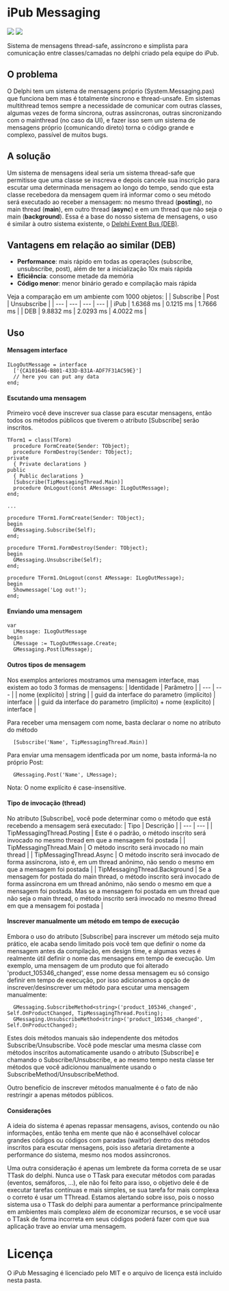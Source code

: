 # iPub Messaging
<a href="https://www.embarcadero.com/products/delphi" title=""><img src="https://img.shields.io/static/v1?label=Delphi%20Supported%20Versions&message=XE7%2B&color=blueviolet&style=for-the-badge"></a> <a href="http://docwiki.embarcadero.com/PlatformStatus/en/Main_Page" title=""><img src="https://img.shields.io/static/v1?label=Supported%20platforms&message=Full%20Cross-Platform&color=blue&style=for-the-badge"></a>

Sistema de mensagens thread-safe, assíncrono e simplista para comunicação entre classes/camadas no delphi criado pela equipe do iPub.

## O problema
  O Delphi tem um sistema de mensagens próprio (System.Messaging.pas) que funciona bem mas é totalmente síncrono e thread-unsafe. Em sistemas multithread temos sempre a necessidade de comunicar com outras classes, algumas vezes de forma síncrona, outras assíncronas, outras sincronizando com o mainthread (no caso da UI), e fazer isso sem um sistema de mensagens próprio (comunicando direto) torna o código grande e complexo, passível de muitos bugs.

## A solução
  Um sistema de mensagens ideal seria um sistema thread-safe que permitisse que uma classe se inscreva e depois cancele sua inscrição para escutar uma determinada mensagem ao longo do tempo, sendo que esta classe recebedora da mensagem quem irá informar como o seu método será executado ao receber a mensagem: no mesmo thread (**posting**), no main thread (**main**), em outro thread (**async**) e em um thread que não seja o main (**background**). Essa é a base do nosso sistema de mensagens, o uso é similar à outro sistema existente, o [Delphi Event Bus (DEB)](https://github.com/spinettaro/delphi-event-bus).

## Vantagens em relação ao similar (DEB)
 - **Performance**: mais rápido em todas as operações (subscribe, unsubscribe, post), além de ter a inicialização 10x mais rápida
 - **Eficiência**: consome metade da memória
 - **Código menor**: menor binário gerado e compilação mais rápida
 
 Veja a comparação em um ambiente com 1000 objetos:
|  | Subscribe | Post | Unsubscribe |
| --- | --- | --- | --- |
| iPub | 1.6368 ms | 0.1215 ms | 1.7666 ms |
| DEB | 9.8832 ms | 2.0293 ms | 4.0022 ms |

## Uso
  #### Mensagem interface
  
  ```delphi
  ILogOutMessage = interface
    ['{CA101646-B801-433D-B31A-ADF7F31AC59E}']
    // here you can put any data
  end;
  ```
    
  #### Escutando uma mensagem
  Primeiro você deve inscrever sua classe para escutar mensagens, então todos os métodos públicos que tiverem o atributo [Subscribe] serão inscritos.
  ```delphi
  TForm1 = class(TForm)
    procedure FormCreate(Sender: TObject);
    procedure FormDestroy(Sender: TObject);
  private
    { Private declarations }
  public
    { Public declarations }
    [Subscribe(TipMessagingThread.Main)]
    procedure OnLogout(const AMessage: ILogOutMessage);
  end;
  
  ...
  
  procedure TForm1.FormCreate(Sender: TObject);
  begin
    GMessaging.Subscribe(Self);
  end;

  procedure TForm1.FormDestroy(Sender: TObject);
  begin
    GMessaging.Unsubscribe(Self);
  end;

  procedure TForm1.OnLogout(const AMessage: ILogOutMessage);
  begin
    Showmessage('Log out!');
  end;
  ```
  
  #### Enviando uma mensagem
  ```delphi  
  var
    LMessage: ILogOutMessage
  begin
    LMessage := TLogOutMessage.Create;
    GMessaging.Post(LMessage);
  ```
  
  #### Outros tipos de mensagem
  Nos exemplos anteriores mostramos uma mensagem interface, mas existem ao todo 3 formas de mensagens: 
  | Identidade | Parâmetro |
  | --- | --- |
  | nome (explícito) | string |
  | guid da interface do parametro (implícito) | interface |
  | guid da interface do parametro (implícito) + nome (explícito) | interface |

  Para receber uma mensagem com nome, basta declarar o nome no atributo do método
  ```delphi  
    [Subscribe('Name', TipMessagingThread.Main)]
  ```
  Para enviar uma mensagem identficada por um nome, basta informá-la no próprio Post:
  ```delphi  
    GMessaging.Post('Name', LMessage);
  ```
  Nota: O nome explícito é case-insensitive.

  #### Tipo de invocação (thread)
  No atributo [Subscribe], você pode determinar como o método que está recebendo a mensagem será executado:
  | Tipo | Descrição |
  | --- | --- |
  | TipMessagingThread.Posting | Este é o padrão, o método inscrito será invocado no mesmo thread em que a mensagem foi postada |
  | TipMessagingThread.Main | O método inscrito será invocado no main thread |
  | TipMessagingThread.Async | O método inscrito será invocado de forma assíncrona, isto é, em um thread anônimo, não sendo o mesmo em que a mensagem foi postada |
  | TipMessagingThread.Background | Se a mensagem for postada do main thread, o método inscrito será invocado de forma assíncrona em um thread anônimo, não sendo o mesmo em que a mensagem foi postada. Mas se a mensagem foi postada em um thread que não seja o main thread, o método inscrito será invocado no mesmo thread em que a mensagem foi postada |

  #### Inscrever manualmente um método em tempo de execução
  Embora o uso do atributo [Subscribe] para inscrever um método seja muito prático, ele acaba sendo limitado pois você tem que definir o nome da mensagem antes da compilação, em design time, e algumas vezes é realmente útil definir o nome das mensagens em tempo de execução. Um exemplo, uma mensagem de um produto que foi alterado 'product_105346_changed', esse nome dessa mensagem eu só consigo definir em tempo de execução, por isso adicionamos a opção de inscrever/desinscrever um método para escutar uma mensagem manualmente:
  ```delphi
    GMessaging.SubscribeMethod<string>('product_105346_changed', Self.OnProductChanged, TipMessagingThread.Posting);
    GMessaging.UnsubscribeMethod<string>('product_105346_changed', Self.OnProductChanged);
  ```
  Estes dois métodos manuais são independente dos métodos Subscribe/Unsubscribe. Você pode mesclar uma mesma classe com métodos inscritos automaticamente usando o atributo [Subscribe] e chamando o Subscribe/Unsubscribe, e ao mesmo tempo nesta classe ter métodos que você adicionou manualmente usando o SubscribeMethod/UnsubscribeMethod.  

  Outro benefício de inscrever métodos manualmente é o fato de não restringir a apenas métodos públicos.

  #### Considerações
  A ideia do sistema é apenas repassar mensagens, avisos, contendo ou não informações, então tenha em mente que não é aconselhável colocar grandes códigos ou códigos com paradas (waitfor) dentro dos métodos inscritos para escutar mensagens, pois isso afetaria diretamente a performance do sistema, mesmo nos modos assíncronos.

  Uma outra consideração é apenas um lembrete da forma correta de se usar TTask do delphi. Nunca use o TTask para executar métodos com paradas (eventos, semáforos, ...), ele não foi feito para isso, o objetivo dele é de executar tarefas contínuas e mais simples, se sua tarefa for mais complexa o correto é usar um TThread. Estamos alertando sobre isso, pois o nosso sistema usa o TTask do delphi para aumentar a performance principalmente em ambientes mais complexo além de economizar recursos, e se você usar o TTask de forma incorreta em seus códigos poderá fazer com que sua aplicação trave ao enviar uma mensagem.

# Licença
O iPub Messaging é licenciado pelo MIT e o arquivo de licença está incluído nesta pasta.